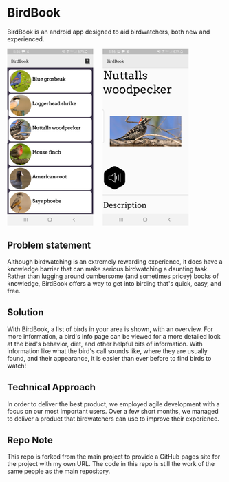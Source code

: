 # BirdBook

BirdBook is an android app designed to aid birdwatchers, both new and experienced.

<p> <img src="https://raw.githubusercontent.com/JFlaherty347/BirdBook/master/readmeImages/Screenshot2.jpg" alt="app" width="200"> &emsp; <img src="https://raw.githubusercontent.com/JFlaherty347/BirdBook/master/readmeImages/Screenshot1.jpg" alt="app" width="200"> </p>

## Problem statement

Although birdwatching is an extremely rewarding experience, it does have a knowledge barrier that can make serious birdwatching a daunting task. Rather than lugging around cumbersome (and sometimes pricey) books of knowledge, BirdBook offers a way to get into birding that's quick, easy, and free. 

## Solution

With BirdBook, a list of birds in your area is shown, with an overview. For more information, a bird's info page can be viewed for a more detailed look at the bird's behavior, diet, and other helpful bits of information. With information like what the bird's call sounds like, where they are usually found, and their appearance, it is easier than ever before to find birds to watch!

## Technical Approach

In order to deliver the best product, we employed agile development with a focus on our most important users. Over a few short months, we managed to deliver a product that birdwatchers can use to improve their experience.

## Repo Note

This repo is forked from the main project to provide a GitHub pages site for the project with my own URL. The code in this repo is still the work of the same people as the main repository.
